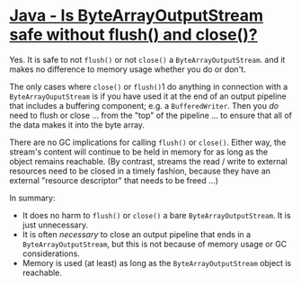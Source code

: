 # [Java - Is ByteArrayOutputStream safe without flush() and close()?](https://stackoverflow.com/questions/23164598/java-is-bytearrayoutputstream-safe-without-flush-and-close)

Yes. It is safe to not `flush()` or not `close()` a `ByteArrayOutputStream`. and it makes no difference to memory usage whether you do or don't.

The only cases where `close()` or `flush()`1 do anything in connection with a `ByteArrayOuputStream` is if you have used it at the end of an output pipeline that includes a buffering component; e.g. a `BufferedWriter`. Then you *do* need to flush or close ... from the "top" of the pipeline ... to ensure that all of the data makes it into the byte array.

There are no GC implications for calling `flush()` or `close()`. Either way, the stream's content will continue to be held in memory for as long as the object remains reachable. (By contrast, streams the read / write to external resources need to be closed in a timely fashion, because they have an external "resource descriptor" that needs to be freed ...)

In summary:

- It does no harm to `flush()` or `close()` a bare `ByteArrayOutputStream`. It is just unnecessary.
- It is often *necessary* to close an output pipeline that ends in a `ByteArrayOutputStream`, but this is not because of memory usage or GC considerations.
- Memory is used (at least) as long as the `ByteArrayOutputStream` object is reachable.